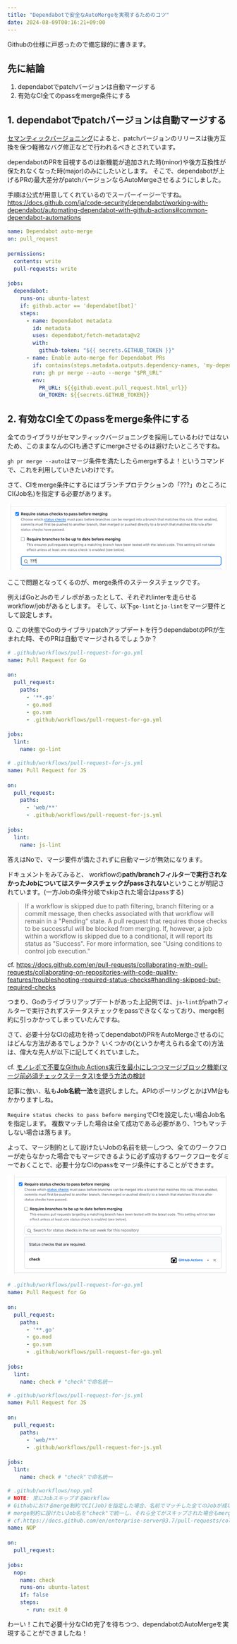 ```yaml
---
title: "Dependabotで安全なAutoMergeを実現するためのコツ"
date: 2024-08-09T00:16:21+09:00
---
```


Githubの仕様に戸惑ったので備忘録的に書きます。

<!--more-->


## 先に結論

1. dependabotでpatchバージョンは自動マージする
2. 有効なCI全てのpassをmerge条件にする


## 1. dependabotでpatchバージョンは自動マージする


[セマンティックバージョニング](https://semver.org/lang/ja/)によると、patchバージョンのリリースは後方互換を保つ軽微なバグ修正などで行われるべきとされています。

dependabotのPRを目視するのは新機能が追加された時(minor)や後方互換性が保たれなくなった時(major)のみにしたいとします。
そこで、dependabotが上げるPRの最大差分がpatchバージョンならAutoMergeさせるようにしました。

手順は公式が用意してくれているのでスーパーイージーですね。
https://docs.github.com/ja/code-security/dependabot/working-with-dependabot/automating-dependabot-with-github-actions#common-dependabot-automations

```yaml
name: Dependabot auto-merge
on: pull_request

permissions:
  contents: write
  pull-requests: write

jobs:
  dependabot:
    runs-on: ubuntu-latest
    if: github.actor == 'dependabot[bot]'
    steps:
      - name: Dependabot metadata
        id: metadata
        uses: dependabot/fetch-metadata@v2
        with:
          github-token: "${{ secrets.GITHUB_TOKEN }}"
      - name: Enable auto-merge for Dependabot PRs
        if: contains(steps.metadata.outputs.dependency-names, 'my-dependency') && steps.metadata.outputs.update-type == 'version-update:semver-patch'
        run: gh pr merge --auto --merge "$PR_URL"
        env:
          PR_URL: ${{github.event.pull_request.html_url}}
          GH_TOKEN: ${{secrets.GITHUB_TOKEN}}
```


## 2. 有効なCI全てのpassをmerge条件にする

全てのライブラリがセマンティックバージョニングを採用しているわけではないため、このままなんのCIも通さずにmergeさせるのは避けたいところですね。

`gh pr merge --auto`はマージ条件を満たしたらmergeするよ！というコマンドで、これを利用していきたいわけです。

さて、CIをmerge条件にするにはブランチプロテクションの「???」のところにCI(Job名)を指定する必要があります。

![img.png](img.png)


ここで問題となってくるのが、merge条件のステータスチェックです。

例えばGoとJsのモノレポがあったとして、それぞれlinterを走らせるworkflow/jobがあるとします。 そして、以下`go-lint`と`ja-lint`をマージ要件として設定します。

Q. この状態でGoのライブラリpatchアップデートを行うdependabotのPRが生まれた時、そのPRは自動でマージされるでしょうか？

```yaml
# .github/workflows/pull-request-for-go.yml
name: Pull Request for Go

on:
  pull_request:
    paths:
      - '**.go'
      - go.mod
      - go.sum
      - .github/workflows/pull-request-for-go.yml

jobs:
  lint:
    name: go-lint
```

```yaml
# .github/workflows/pull-request-for-js.yml
name: Pull Request for JS

on:
  pull_request:
    paths:
      - 'web/**'
      - .github/workflows/pull-request-for-js.yml

jobs:
  lint:
    name: js-lint
```

答えはNoで、マージ要件が満たされずに自動マージが無効になります。

ドキュメントをみてみると、 workflowの**path/branchフィルターで実行されなかったJobについてはステータスチェックがpassされない**ということが明記されています。(一方Jobの条件分岐でskipされた場合はpassする)

> If a workflow is skipped due to path filtering, branch filtering or a commit message, then checks associated with that workflow will remain in a "Pending" state. A pull request that requires those checks to be successful will be blocked from merging. If, however, a job within a workflow is skipped due to a conditional, it will report its status as "Success". For more information, see "Using conditions to control job execution."

cf. https://docs.github.com/en/pull-requests/collaborating-with-pull-requests/collaborating-on-repositories-with-code-quality-features/troubleshooting-required-status-checks#handling-skipped-but-required-checks

つまり、Goのライブラリアップデートがあった上記例では、`js-lint`がpathフィルターで実行されずステータスチェックをpassできなくなっており、merge制約に引っかかってしまっていたんですね。

さて、必要十分なCIの成功を待ってdependabotのPRをAutoMergeさせるのにはどんな方法があるでしょうか？ いくつかの(というか考えられる全ての)方法は、偉大な先人が以下に記してくれていました。

cf. [モノレポで不要なGithub Actions実行を最小にしつつマージブロック機能(マージ前必須チェックステータス)を使う方法の検討](https://zenn.dev/bigwheel/articles/05accc6323de18)

記事に倣い、私も**Job名統一法**を選択しました。APIのポーリングとかはVM台もかかりますしね。

`Require status checks to pass before merging`でCIを設定したい場合Job名を指定します。
複数マッチした場合は全て成功である必要があり、1つもマッチしない場合は落ちます。


よって、マージ制約として設けたいJobの名前を統一しつつ、全てのワークフローが走らなかった場合でもマージできるように必ず成功するワークフローをダミーでおくことで、必要十分なCIのpassをマージ条件にすることができます。


![img_1.png](img_1.png)

```yaml
# .github/workflows/pull-request-for-go.yml
name: Pull Request for Go

on:
  pull_request:
    paths:
      - '**.go'
      - go.mod
      - go.sum
      - .github/workflows/pull-request-for-go.yml

jobs:
  lint:
    name: check # "check"で命名統一
```

```yaml
# .github/workflows/pull-request-for-js.yml
name: Pull Request for JS

on:
  pull_request:
    paths:
      - 'web/**'
      - .github/workflows/pull-request-for-js.yml

jobs:
  lint:
    name: check # "check"で命名統一
```

```yaml
# .github/workflows/nop.yml
# NOTE: 常にJobスキップするWorkflow
# Githubにおけるmerge制約でCI(Job)を指定した場合、名前でマッチした全てのJobが成功した時のみステータスチェックが通る。1つもマッチしない場合は落ちる。
# merge制約に設けたいJob名を"check"で統一し、それら全てがスキップされた場合もmergeできるように常にJobスキップ(成功)するWorkflowを用意する。
# cf.https://docs.github.com/en/enterprise-server@3.7/pull-requests/collaborating-with-pull-requests/collaborating-on-repositories-with-code-quality-features/troubleshooting-required-status-checks
name: NOP

on:
  pull_request:

jobs:
  nop:
    name: check
    runs-on: ubuntu-latest
    if: false
    steps:
      - run: exit 0
```

わーい！これで必要十分なCIの完了を待ちつつ、dependabotのAutoMergeを実現することができましたね！
